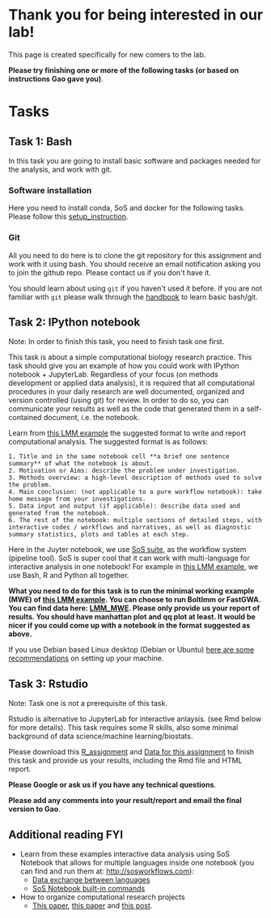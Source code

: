 # Thank you for being interested in our lab!

This page is created specifically for new comers to the lab.

**Please try finishing one or more of the following tasks (or based on instructions Gao gave you)**.

# Tasks

## Task 1: Bash

In this task you are going to install basic software and packages needed for the analysis, and work with git.

### Software installation

Here you need to install conda, SoS and docker for the following tasks.
Please follow this [setup_instruction](https://github.com/haoyueshuai/lab_tasks/blob/main/jupyter-setup.md).

### Git

All you need to do here is to clone the git repository for this assignment and work with it using bash. You should receive an email notification asking you to join the github repo. Please contact us if you don't have it. 

You should learn about using `git` if you haven't used it before. If you are not familiar with `git` please walk through the [handbook](https://github.com/haoyueshuai/lab_tasks/blob/main/sos_meta_script.ipynb) to learn basic bash/git. 

## Task 2:  IPython notebook 

Note: In order to finish this task, you need to finish task one first. 

This task is about a simple computational biology research practice. This task should give you an example of how you could work with IPython notebook + JupyterLab. Regardless of your focus (on methods development or applied data analysis), it is required that all computational procedures in your daily research are well documented, organized and version controlled (using git) for review. In order to do so, you can communicate your results as well as the code that generated them in a self-contained document, i.e. the notebook. 

Learn from [this LMM example](https://github.com/haoyueshuai/lab_tasks/blob/main/LMM.ipynb) the suggested format to write and report computational analysis. The suggested format is as follows:

    1. Title and in the same notebook cell **a brief one sentence summary** of what the notebook is about.
    2. Motivation or Aims: describe the problem under investigation.
    3. Methods overview: a high-level description of methods used to solve the problem.
    4. Main conclusion: (not applicable to a pure workflow notebook): take home message from your investigations.
    5. Data input and output (if applicable): describe data used and generated from the notebook.
    6. The rest of the notebook: multiple sections of detailed steps, with interactive codes / workflows and narratives, as well as diagnostic summary statistics, plots and tables at each step.

Here in the Juyter notebook, we use [SoS suite](https://vatlab.github.io/sos-docs), as the workflow system (pipeline tool). SoS is super cool that it can work with multi-language for interactive analysis in one notebook! For example in [this LMM example](https://github.com/haoyueshuai/lab_tasks/blob/main/LMM.ipynb), we use Bash, R and Python all together.

**What you need to do for this task is to run the minimal working example (MWE) of [this LMM example](https://github.com/haoyueshuai/lab_tasks/blob/main/LMM.ipynb). You can choose to run Boltlmm or FastGWA. You can find data here: [LMM_MWE](https://github.com/haoyueshuai/lab_tasks/tree/main/LMM_MWE). Please only provide us your report of results. You should have manhattan plot and qq plot at least. It would be nicer if you could come up with a notebook in the format suggested as above.**

If you use Debian based Linux desktop (Debian or Ubuntu) [here are some recommendations](https://github.com/haoyueshuai/lab_tasks/blob/main/debian-setup.md) on setting up your machine.

## Task 3:  Rstudio 

Note: Task one is not a prerequisite of this task.

Rstudio is alternative to JupyterLab for interactive anlaysis.  (see Rmd below for more details). This task requires some R skills, also some minimal background of data science/machine learning/biostats.

Please download this [R_assignment](https://github.com/haoyueshuai/lab_tasks/blob/main/assignment.Rmd) and [Data for this assignment](https://github.com/haoyueshuai/lab_tasks/blob/main/data/data_cleaned.csv) to finish this task and provide us your results, including the Rmd file and HTML report.

**Please Google or ask us if you have any technical questions**. 

**Please add any comments into your result/report and email the final version to Gao**.

## Additional reading FYI
- Learn from these examples interactive data analysis using SoS Notebook that allows for multiple languages inside one notebook (you can find and run them at: http://sosworkflows.com):
    - [Data exchange between languages](https://github.com/vatlab/sos/blob/master/development/docker-demo/examples/JupyterCon18/2_Data_Exchange.ipynb)
    - [SoS Notebook built-in commands](https://github.com/vatlab/sos/blob/master/development/docker-demo/examples/JupyterCon18/3_SoS_Magics.ipynb)
- How to organize computational research projects
    - [This paper](http://journals.plos.org/ploscompbiol/article?id=10.1371/journal.pcbi.1000424), [this paper](http://journals.plos.org/ploscollections/article?id=10.1371%2Fjournal.pcbi.1004385) and [this post](http://nicercode.github.io/blog/2013-04-05-projects/).

